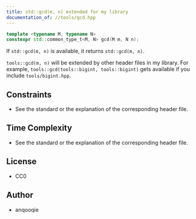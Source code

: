 ```yaml
---
title: std::gcd(m, n) extended for my library
documentation_of: //tools/gcd.hpp
---
```


```cpp
template <typename M, typename N>
constexpr std::common_type_t<M, N> gcd(M m, N n);
```

If `std::gcd(m, n)` is available, it returns `std::gcd(m, n)`.

`tools::gcd(m, n)` will be extended by other header files in my library.
For example, `tools::gcd(tools::bigint, tools::bigint)` gets available if you include `tools/bigint.hpp`.

## Constraints
- See the standard or the explanation of the corresponding header file.

## Time Complexity
- See the standard or the explanation of the corresponding header file.

## License
- CC0

## Author
- anqooqie
